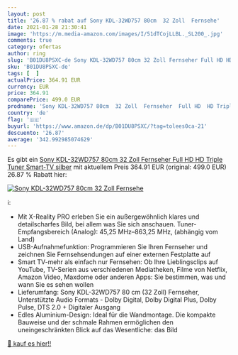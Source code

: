 ```yaml
---
layout: post
title: '26.87 % rabat auf Sony KDL-32WD757 80cm  32 Zoll  Fernsehe'
date: 2021-01-28 21:30:41
image: 'https://m.media-amazon.com/images/I/51dTCojLLBL._SL200_.jpg'
comments: true
category: ofertas
author: ring
slug: 'B01DU8PSXC-de Sony KDL-32WD757 80cm 32 Zoll Fernseher Full HD HD Triple...'
sku: 'B01DU8PSXC-de'
tags: [  ]
actualPrice: 364.91 EUR
currency: EUR
price: 364.91
comparePrice: 499.0 EUR
prodname: 'Sony KDL-32WD757 80cm  32 Zoll  Fernseher  Full HD  HD Triple Tuner  Smart-TV  silber'
country: 'de'
flag: '🇩🇪'
buyurl: 'https://www.amazon.de/dp/B01DU8PSXC/?tag=tolees0ca-21'
descuento: '26.87'
average: '342.992985074629'
---
```


Es gibt ein [Sony KDL-32WD757 80cm  32 Zoll  Fernseher  Full HD  HD Triple Tuner  Smart-TV  silber](https://www.amazon.de/dp/B01DU8PSXC/?tag=tolees0ca-21) mit aktuellem Preis 364.91 EUR (original: 499.0 EUR) 26.87 % Rabatt hier:

[![Sony KDL-32WD757 80cm  32 Zoll  Fernsehe](https://m.media-amazon.com/images/I/51dTCojLLBL._SL200_.jpg)](https://www.amazon.de/dp/B01DU8PSXC/?tag=tolees0ca-21)

ℹ️:

- Mit X-Reality PRO erleben Sie ein außergewöhnlich klares und detailscharfes Bild, bei allem was Sie sich anschauen. Tuner-Empfangsbereich (Analog): 45,25 MHz–863,25 MHz, (abhängig vom Land)
- USB-Aufnahmefunktion: Programmieren Sie Ihren Fernseher und zeichnen Sie Fernsehsendungen auf einer externen Festplatte auf
- Smart TV-mehr als einfach nur Fernsehen: Ob Ihre Lieblingsclips auf YouTube, TV-Serien aus verschiedenen Mediatheken, Filme von Netflix, Amazon Video, Maxdome oder anderen Apps: Sie bestimmen, was und wann Sie es sehen wollen
- Lieferumfang: Sony KDL-32WD757 80 cm (32 Zoll) Fernseher, Unterstützte Audio Formats - Dolby Digital, Dolby Digital Plus, Dolby Pulse, DTS 2.0 + Digitaler Ausgang
- Edles Aluminium-Design: Ideal für die Wandmontage. Die kompakte Bauweise und der schmale Rahmen ermöglichen den uneingeschränkten Blick auf das Wesentliche: das Bild

[🛒 kauf es hier!!](https://www.amazon.de/dp/B01DU8PSXC/?tag=tolees0ca-21)
